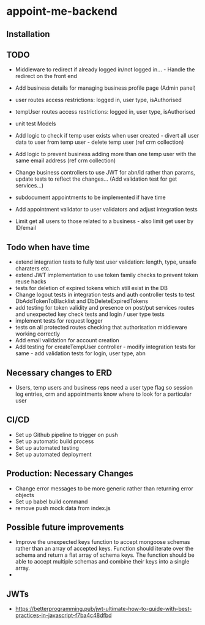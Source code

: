 # appoint-me-backend

## Installation


## TODO

- Middleware to redirect if already logged in/not logged in... - Handle the redirect on the front end


- Add business details for managing business profile page (Admin panel)

- user routes access restrictions: logged in, user type, isAuthorised
- tempUser routes access restrictions: logged in, user type, isAuthorised
- unit test Models
- Add logic to check if temp user exists when user created - divert all user data to user from temp user - delete temp user (ref crm collection)
- Add logic to prevent business adding more than one temp user with the same email address (ref crm collection)
- Change business controllers to use JWT for abn/id rather than params, update tests to reflect the changes... (Add validation test for get services...)

- subdocument appointments to be implemented if have time
- Add appointment validator to user validators and adjust integration tests
- Limit get all users to those related to a business - also limit get user by ID/email

## Todo when have time

 - extend integration tests to fully test user validation: length, type, unsafe charaters etc.
 - extend JWT implementation to use token family checks to prevent token reuse hacks
 - tests for deletion of expired tokens which still exist in the DB
 - Change logout tests in integration tests and auth controller tests to test DbAddTokenToBlacklist and DbDeleteExpiredTokens
 - add testing for token validity and presence on post/put services routes and unexpected key check tests and login / user type tests
 - implement tests for request logger
 - tests on all protected routes checking that authorisation middleware working correctly
 - Add email validation for account creation
 - Add testing for createTempUser controller - modify integration tests for same - add validation tests for login, user type, abn

## Necessary changes to ERD

- Users, temp users and business reps need a user type flag so session log entries, crm and appointments know where to look for a particular user

## CI/CD
- Set up Github pipeline to trigger on push
- Set up automatic build process
- Set up automated testing
- Set up automated deployment

## Production: Necessary Changes

- Change error messages to be more generic rather than returning error objects
- Set up babel build command
- remove push mock data from index.js

## Possible future improvements

- Improve the unexpected keys function to accept mongoose schemas rather than an array of accepted keys. Function should iterate over the schema and return a flat array of schema keys. The function should be able to accept multiple schemas and combine their keys into a single array.
- 

## JWTs

- https://betterprogramming.pub/jwt-ultimate-how-to-guide-with-best-practices-in-javascript-f7ba4c48dfbd
 


